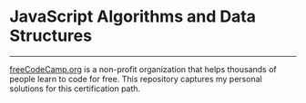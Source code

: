 # JavaScript Algorithms and Data Structures
***
[freeCodeCamp.org](https://www.freecodecamp.org/) is a non-profit organization that helps thousands of people learn to code for free. This repository captures my personal solutions for this certification path.</br></br>

